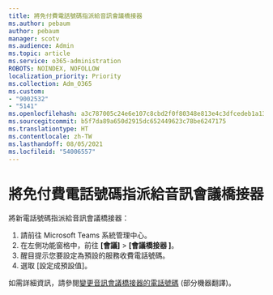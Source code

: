 ```yaml
---
title: 將免付費電話號碼指派給音訊會議橋接器
ms.author: pebaum
author: pebaum
manager: scotv
ms.audience: Admin
ms.topic: article
ms.service: o365-administration
ROBOTS: NOINDEX, NOFOLLOW
localization_priority: Priority
ms.collection: Adm_O365
ms.custom:
- "9002532"
- "5141"
ms.openlocfilehash: a3c787005c24e6e107c8cbd2f0f80348e813e4c3dfcedeb1a132b798b1ef12bc
ms.sourcegitcommit: b5f7da89a650d2915dc652449623c78be6247175
ms.translationtype: HT
ms.contentlocale: zh-TW
ms.lasthandoff: 08/05/2021
ms.locfileid: "54006557"
---
```

# <a name="assign-a-toll-free-number-to-your-audio-conferencing-bridge"></a>將免付費電話號碼指派給音訊會議橋接器

將新電話號碼指派給音訊會議橋接器：

1. 請前往 Microsoft Teams 系統管理中心。
1. 在左側功能窗格中，前往 **[會議]** > **[會議橋接器
]**。
1. 醒目提示您要設定為預設的服務收費電話號碼。
1. 選取 [設定成預設值]。

如需詳細資訊，請參閱[變更音訊會議橋接器的電話號碼](/MicrosoftTeams/change-the-phone-numbers-on-your-audio-conferencing-bridge) (部分機器翻譯)。
